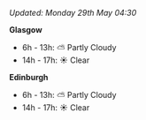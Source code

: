 *Updated: Monday 29th May 04:30*

**Glasgow**

* 6h - 13h: :partly_sunny: Partly Cloudy
* 14h - 17h: :sunny: Clear

**Edinburgh**

* 6h - 13h: :partly_sunny: Partly Cloudy
* 14h - 17h: :sunny: Clear
